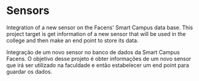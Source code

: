 # Sensors
Integration of a new sensor on the Facens' Smart Campus data base. 
This project target is get information of a new sensor that will be used in the college and then make an end point to store its data.

Integração de um novo sensor no banco de dados da Smart Campus Facens.
O objetivo desse projeto é obter informações de um novo sensor que irá ser utilizado na faculdade e então estabelecer um end point para guardar os dados.
